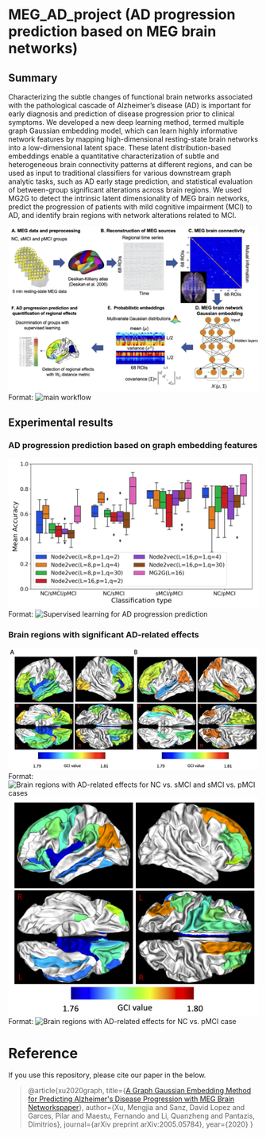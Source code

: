 # MEG_AD_project (AD progression prediction based on MEG brain networks)
## Summary
Characterizing the subtle changes of functional
brain networks associated with the pathological cascade of
Alzheimer’s disease (AD) is important for early diagnosis and
prediction of disease progression prior to clinical symptoms. We
developed a new deep learning method, termed multiple graph
Gaussian embedding model, which can learn highly
informative network features by mapping high-dimensional
resting-state brain networks into a low-dimensional latent space.
These latent distribution-based embeddings enable a quantitative
characterization of subtle and heterogeneous brain connectivity
patterns at different regions, and can be used as input to
traditional classifiers for various downstream graph analytic
tasks, such as AD early stage prediction, and statistical evaluation
of between-group significant alterations across brain regions. We
used MG2G to detect the intrinsic latent dimensionality of MEG
brain networks, predict the progression of patients with mild
cognitive impairment (MCI) to AD, and identify brain regions
with network alterations related to MCI.

![main workflow](Fig1.png)
Format: ![main workflow](https://github.com/GraceXu182/BrainNetEmb/Fig1.png)

## Experimental results
### AD progression prediction based on graph embedding features
![Supervised learning for AD progression prediction](Fig3.png)
Format: ![Supervised learning for AD progression prediction](https://github.com/GraceXu182/BrainNetEmb/Fig3.png)

### Brain regions with significant AD-related effects
![Brain regions with AD-related effects for NC vs. sMCI and sMCI vs. pMCI cases](Fig4.png)
Format: ![Brain regions with AD-related effects for NC vs. sMCI and sMCI vs. pMCI cases](https://github.com/GraceXu182/BrainNetEmb/Fig4.png)
![Brain regions with AD-related effects for NC vs. pMCI comparison](Suppl.Fig1.png)
Format: ![Brain regions with AD-related effects for NC vs. pMCI case](https://github.com/GraceXu182/BrainNetEmb/Suppl.Fig1.png)   
      

# Reference
If you use this repository, please cite our paper in the below.

>@article{xu2020graph,
  title={[A Graph Gaussian Embedding Method for Predicting Alzheimer's Disease Progression with MEG Brain Networkspaper](https://arxiv.org/abs/2005.05784)},
  author={Xu, Mengjia and Sanz, David Lopez and Garces, Pilar and Maestu, Fernando and Li, Quanzheng and Pantazis, Dimitrios},
  journal={arXiv preprint arXiv:2005.05784},
  year={2020}
}
